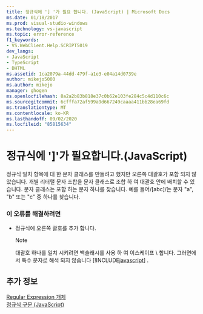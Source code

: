 ```yaml
---
title: 정규식에 '] '가 필요 합니다. (JavaScript) | Microsoft Docs
ms.date: 01/18/2017
ms.prod: visual-studio-windows
ms.technology: vs-javascript
ms.topic: error-reference
f1_keywords:
- VS.WebClient.Help.SCRIPT5019
dev_langs:
- JavaScript
- TypeScript
- DHTML
ms.assetid: 1ca2079a-44dd-479f-a1e3-e04a14d0739e
author: mikejo5000
ms.author: mikejo
manager: ghogen
ms.openlocfilehash: 8a2a2b83b818e37c0b62e103fe284c5c4d110c6c
ms.sourcegitcommit: 6cfffa72af599a9d667249caaaa411bb28ea69fd
ms.translationtype: MT
ms.contentlocale: ko-KR
ms.lasthandoff: 09/02/2020
ms.locfileid: "85815634"
---
```

# <a name="expected--in-regular-expression-javascript"></a>정규식에 ']'가 필요합니다.(JavaScript)
정규식 일치 항목에 대 한 문자 클래스를 만들려고 했지만 오른쪽 대괄호가 포함 되지 않았습니다. 개별 리터럴 문자 조합을 문자 클래스로 조합 하 여 대괄호 안에 배치할 수 있습니다. 문자 클래스는 포함 하는 문자 하나를 찾습니다. 예를 들어/[abc]/는 문자 "a", "b" 또는 "c" 중 하나를 찾습니다.  
  
### <a name="to-correct-this-error"></a>이 오류를 해결하려면  
  
- 정규식에 오른쪽 괄호를 추가 합니다.  
  
    > [!NOTE]
    > 대괄호 하나를 일치 시키려면 백슬래시를 사용 하 여 이스케이프 \\ 합니다. 그러면에서 특수 문자로 해석 되지 않습니다 [!INCLUDE[javascript](../../javascript/includes/javascript-md.md)] .  
  
## <a name="see-also"></a>추가 정보  
 [Regular Expression 개체](../../javascript/reference/regular-expression-object-javascript.md)   
 [정규식 구문 (JavaScript)](https://msdn.microsoft.com/library/1400241x)